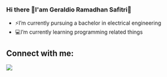 ### Hi there 👋I'am Geraldio Ramadhan Safitri👋 

- ⚡I’m currently pursuing a bachelor in electrical engineering   
- :computer:I’m currently learning programming related things

## Connect with me:
<p align="left">
<a href="https://www.linkedin.com/in/geraldiors">
<img src="https://img.shields.io/badge/LinkedIn-blue?style=flat&logo=linkedin&labelColor=blue">
</a>
</p>
